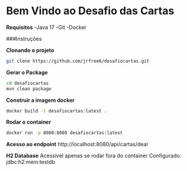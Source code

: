 # Bem Vindo ao Desafio das Cartas

**Requisitos**
-Java 17
-Git
-Docker

###Instruções

**Clonando o projeto**
```sh
git clone https://github.com/jrfree6/desafiocartas.git
```
**Gerar o Package**
```sh
cd desafiocartas
mvn clean package
```

**Construir a imagem docker**
```sh
docker build -t desafiocartas:latest .
```
**Rodar o container**
```sh
docker run -p 8080:8080 desafiocartas:latest
```
**Acesso ao endpoint**
http://localhost:8080/api/cartas/deal

**H2 Database**
Acessível apenas se rodar fora do container
Configurado: jdbc:h2:mem:testdb
